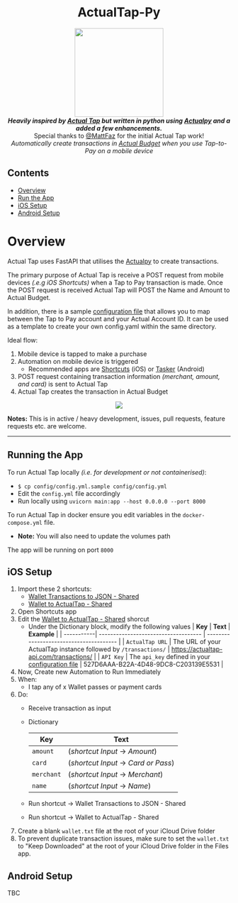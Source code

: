 <h1 align="center">ActualTap-Py</h1>

<p align="center">
    <img src="images/logo.webp" width="200" height="200">
    <br>
    <i><b>Heavily inspired by <a href="https://github.com/MattFaz/actualtap">Actual Tap</a> but written in python using <a href="https://github.com/bvanelli/actualpy">Actualpy</a> and a added a few enhancements.</i></b>
    <br>
    Special thanks to <a href=https://github.com/MattFaz> @MattFaz</a> for the initial Actual Tap work!
    <br>
    <i>Automatically create transactions in <a href="https://github.com/actualbudget/actual">Actual Budget</a> when you use Tap-to-Pay on a mobile device</i>
</p>

## Contents

-   [Overview](#overview)
-   [Run the App](#run-the-app)
-   [iOS Setup](#ios-setup)
-   [Android Setup](#android-setup)

# Overview

Actual Tap uses FastAPI that utilises the <a href="https://github.com/bvanelli/actualpy">Actualpy</a> to create transactions.

The primary purpose of Actual Tap is receive a POST request from mobile devices _(.e.g iOS Shortcuts)_ when a Tap to Pay transaction is made. Once the POST request is received Actual Tap will POST the Name and Amount to Actual Budget.

In addition, there is a sample <a href="config/config.yml.sample">configuration file</a> that allows you to map between the Tap to Pay account and your Actual Account ID. It can be used as a template to create your own config.yaml within the same directory.

Ideal flow:

1. Mobile device is tapped to make a purchase
2. Automation on mobile device is triggered
    - Recommended apps are [Shortcuts](https://apps.apple.com/us/app/shortcuts/id915249334) (iOS) or [Tasker](https://play.google.com/store/apps/details?id=net.dinglisch.android.taskerm&pcampaignid=web_share) (Android)
3. POST request containing transaction information _(merchant, amount, and card)_ is sent to Actual Tap
4. Actual Tap creates the transaction in Actual Budget

<p align="center">
    <img src="images/flow.png">
</p>

**Notes:** This is in active / heavy development, issues, pull requests, feature requests etc. are welcome.

---

## Running the App

To run Actual Tap locally _(i.e. for development or not containerised)_:

-   `$ cp config/config.yml.sample config/config.yml`
-   Edit the `config.yml` file accordingly
-   Run locally using `uvicorn main:app --host 0.0.0.0 --port 8000`

To run Actual Tap in docker ensure you edit variables in the `docker-compose.yml` file.

-   **Note:** You will also need to update the volumes path

The app will be running on port `8000`

## iOS Setup

1. Import these 2 shortcuts:
    - <a href="https://www.icloud.com/shortcuts/eb9ab397923540fe9be7be878138ac4d">Wallet Transactions to JSON - Shared</a>
    - <a href="https://www.icloud.com/shortcuts/a983e1b1d72b4a3ba0580b722d61013c">Wallet to ActualTap - Shared</a>
2. Open Shortcuts app
3. Edit the <a href="https://www.icloud.com/shortcuts/a983e1b1d72b4a3ba0580b722d61013c">Wallet to ActualTap - Shared</a> shorcut
    - Under the Dictionary block, modify the following values
       | **Key**    | **Text**                             | **Example**                             |
       | -----------| ------------------------------------ | --------------------------------------- |
       | `ActualTap URL`   | The URL of your ActualTap instance followed by `/transactions/`  |  https://actualtap-api.com/transactions/                    |
       | `API Key`     | The `api_key` defined in your <a href="config/config.yml.sample">configuration file</a> |    527D6AAA-B22A-4D48-9DC8-C203139E5531  |
4. Now, Create new Automation to Run Immediately
5. When:
    - I tap any of x Wallet passes or payment cards
6. Do:
    - Receive transaction as input
    - Dictionary

       | **Key**    | **Text**                             |
       | -----------| ------------------------------------ |
       | `amount`   | (_shortcut Input_ -> _Amount_)       |
       | `card`     | (_shortcut Input_ -> _Card or Pass_) |
       | `merchant` | (_shortcut Input_ -> _Merchant_)     |
       | `name`     | (_shortcut Input_ -> _Name_)         |

    - Run shortcut -> Wallet Transactions to JSON - Shared
    - Run shortcut -> Wallet to ActualTap - Shared
7. Create a blank `wallet.txt` file at the root of your iCloud Drive folder
8. To prevent duplicate transaction issues, make sure to set the `wallet.txt` to "Keep Downloaded" at the root of your iCloud Drive folder in the Files app.

## Android Setup

TBC
